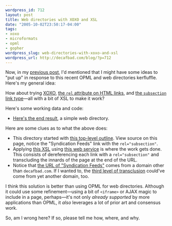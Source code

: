 ```yaml
--- 
wordpress_id: 712
layout: post
title: Web directories with XOXO and XSL
date: "2005-10-02T23:50:17-04:00"
tags: 
- xoxo
- microformats
- opml
- gopher
wordpress_slug: web-directories-with-xoxo-and-xsl
wordpress_url: http://decafbad.com/blog/?p=712
---
```

Now, in my [previous post][prev], I'd mentioned that I might have some ideas to "put up" in response to this recent OPML and web directories kerfluffle.  Here's my general idea:

How about trying [XOXO][], [the `rel` attribute on HTML links][rel], and [the `subsection` link type][subsection]—all with a bit of XSL to make it work?

Here's some working data and code:

  * [Here's the end result][end], a simple web directory.
  
Here are some clues as to what the above does:

  * This directory started with [this top-level outline][master].  View source on this page, notice the "Syndication Feeds" link with the `rel="subsection"`.
  * Applying [this XSL][xsl] using [this web service][xsltproc] is where the work gets done.  This consists of dereferencing each link with a `rel="subsection"` and transcluding the innards of the page at the end of the URL.
  * Notice that [the URL of "Syndication Feeds"][ex2] comes from a domain other than `decafbad.com`.  If I wanted to, the [third level of transclusion][ex3] could've come from yet another domain, too.
  
I think this solution is better than using OPML for web directories.  Although it could use some refinement—using a bit of `<iframe>` or AJAX magic to include in a page, perhaps—it's not only *already supported* by more applications than OPML, it *also* leverages a lot of prior art and consensus work.  

So, am I wrong here?  If so, please tell me how, where, and why.

[ex3]: http://hackingfeeds.com/2005/10/xoxo-transclude/ex3.html
[ex2]: http://hackingfeeds.com/2005/10/xoxo-transclude/ex2.html
[xsltproc_src]: http://decafbad.com/2005/10/xoxo-transclude/xsltproc.txt
[xsltproc]: http://decafbad.com/2005/10/xoxo-transclude/xsltproc
[xsl]: http://decafbad.com/2005/10/xoxo-transclude/xoxo-transclude.xsl
[master]: http://decafbad.com/2005/10/xoxo-transclude/ex1.html
[end]: http://decafbad.com/2005/10/xoxo-transclude/xsltproc?xslAddr=xoxo-transclude.xsl&amp;docAddr=ex1.html
[subsection]: http://www.w3.org/TR/REC-html40/types.html#type-links
[rel]: http://www.w3.org/TR/REC-html40/struct/links.html#h-12.2
[xoxo]: http://microformats.org/wiki/xoxo
[prev]: http://decafbad.com/blog/2005/10/02/a-kerfluffle-of-opml-and-web-directories
